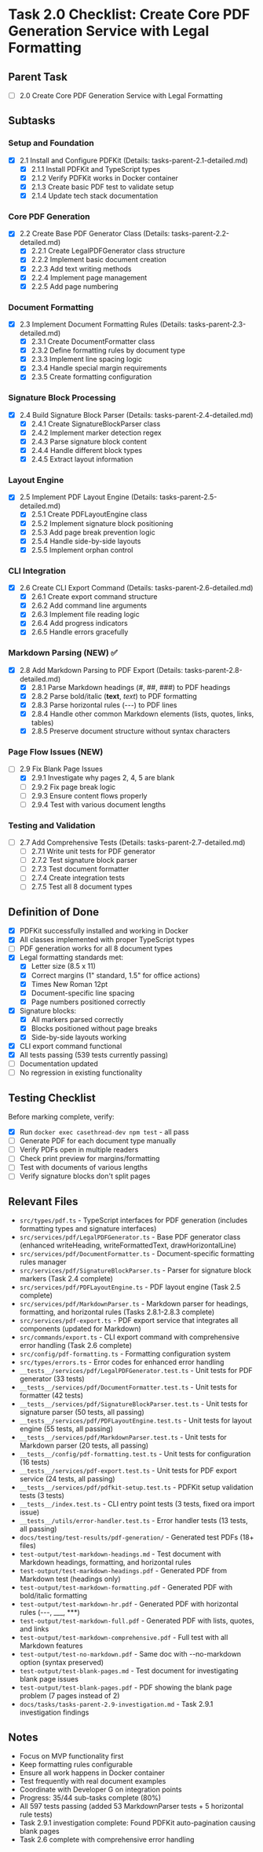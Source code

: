 # Task 2.0 Checklist: Create Core PDF Generation Service with Legal Formatting

## Parent Task
- [ ] 2.0 Create Core PDF Generation Service with Legal Formatting

## Subtasks

### Setup and Foundation
- [x] 2.1 Install and Configure PDFKit (Details: tasks-parent-2.1-detailed.md)
  - [x] 2.1.1 Install PDFKit and TypeScript types
  - [x] 2.1.2 Verify PDFKit works in Docker container
  - [x] 2.1.3 Create basic PDF test to validate setup
  - [x] 2.1.4 Update tech stack documentation

### Core PDF Generation
- [x] 2.2 Create Base PDF Generator Class (Details: tasks-parent-2.2-detailed.md)
  - [x] 2.2.1 Create LegalPDFGenerator class structure
  - [x] 2.2.2 Implement basic document creation
  - [x] 2.2.3 Add text writing methods
  - [x] 2.2.4 Implement page management
  - [x] 2.2.5 Add page numbering

### Document Formatting
- [x] 2.3 Implement Document Formatting Rules (Details: tasks-parent-2.3-detailed.md)
  - [x] 2.3.1 Create DocumentFormatter class
  - [x] 2.3.2 Define formatting rules by document type
  - [x] 2.3.3 Implement line spacing logic
  - [x] 2.3.4 Handle special margin requirements
  - [x] 2.3.5 Create formatting configuration

### Signature Block Processing
- [x] 2.4 Build Signature Block Parser (Details: tasks-parent-2.4-detailed.md)
  - [x] 2.4.1 Create SignatureBlockParser class
  - [x] 2.4.2 Implement marker detection regex
  - [x] 2.4.3 Parse signature block content
  - [x] 2.4.4 Handle different block types
  - [x] 2.4.5 Extract layout information

### Layout Engine
- [x] 2.5 Implement PDF Layout Engine (Details: tasks-parent-2.5-detailed.md)
  - [x] 2.5.1 Create PDFLayoutEngine class
  - [x] 2.5.2 Implement signature block positioning
  - [x] 2.5.3 Add page break prevention logic
  - [x] 2.5.4 Handle side-by-side layouts
  - [x] 2.5.5 Implement orphan control

### CLI Integration
- [x] 2.6 Create CLI Export Command (Details: tasks-parent-2.6-detailed.md)
  - [x] 2.6.1 Create export command structure
  - [x] 2.6.2 Add command line arguments
  - [x] 2.6.3 Implement file reading logic
  - [x] 2.6.4 Add progress indicators
  - [x] 2.6.5 Handle errors gracefully

### Markdown Parsing (NEW) ✅
- [x] 2.8 Add Markdown Parsing to PDF Export (Details: tasks-parent-2.8-detailed.md)
  - [x] 2.8.1 Parse Markdown headings (#, ##, ###) to PDF headings
  - [x] 2.8.2 Parse bold/italic (**text**, *text*) to PDF formatting
  - [x] 2.8.3 Parse horizontal rules (---) to PDF lines
  - [x] 2.8.4 Handle other common Markdown elements (lists, quotes, links, tables)
  - [x] 2.8.5 Preserve document structure without syntax characters

### Page Flow Issues (NEW)
- [ ] 2.9 Fix Blank Page Issues
  - [x] 2.9.1 Investigate why pages 2, 4, 5 are blank
  - [ ] 2.9.2 Fix page break logic
  - [ ] 2.9.3 Ensure content flows properly
  - [ ] 2.9.4 Test with various document lengths

### Testing and Validation
- [ ] 2.7 Add Comprehensive Tests (Details: tasks-parent-2.7-detailed.md)
  - [ ] 2.7.1 Write unit tests for PDF generator
  - [ ] 2.7.2 Test signature block parser
  - [ ] 2.7.3 Test document formatter
  - [ ] 2.7.4 Create integration tests
  - [ ] 2.7.5 Test all 8 document types

## Definition of Done

- [x] PDFKit successfully installed and working in Docker
- [x] All classes implemented with proper TypeScript types
- [ ] PDF generation works for all 8 document types
- [x] Legal formatting standards met:
  - [x] Letter size (8.5 x 11)
  - [x] Correct margins (1" standard, 1.5" for office actions)
  - [x] Times New Roman 12pt
  - [x] Document-specific line spacing
  - [x] Page numbers positioned correctly
- [x] Signature blocks:
  - [x] All markers parsed correctly
  - [x] Blocks positioned without page breaks
  - [x] Side-by-side layouts working
- [x] CLI export command functional
- [x] All tests passing (539 tests currently passing)
- [ ] Documentation updated
- [ ] No regression in existing functionality

## Testing Checklist

Before marking complete, verify:
- [x] Run `docker exec casethread-dev npm test` - all pass
- [ ] Generate PDF for each document type manually
- [ ] Verify PDFs open in multiple readers
- [ ] Check print preview for margins/formatting
- [ ] Test with documents of various lengths
- [ ] Verify signature blocks don't split pages

## Relevant Files

- `src/types/pdf.ts` - TypeScript interfaces for PDF generation (includes formatting types and signature interfaces)
- `src/services/pdf/LegalPDFGenerator.ts` - Base PDF generator class (enhanced writeHeading, writeFormattedText, drawHorizontalLine)
- `src/services/pdf/DocumentFormatter.ts` - Document-specific formatting rules manager
- `src/services/pdf/SignatureBlockParser.ts` - Parser for signature block markers (Task 2.4 complete)
- `src/services/pdf/PDFLayoutEngine.ts` - PDF layout engine (Task 2.5 complete)
- `src/services/pdf/MarkdownParser.ts` - Markdown parser for headings, formatting, and horizontal rules (Tasks 2.8.1-2.8.3 complete)
- `src/services/pdf-export.ts` - PDF export service that integrates all components (updated for Markdown)
- `src/commands/export.ts` - CLI export command with comprehensive error handling (Task 2.6 complete)
- `src/config/pdf-formatting.ts` - Formatting configuration system
- `src/types/errors.ts` - Error codes for enhanced error handling
- `__tests__/services/pdf/LegalPDFGenerator.test.ts` - Unit tests for PDF generator (33 tests)
- `__tests__/services/pdf/DocumentFormatter.test.ts` - Unit tests for formatter (42 tests)
- `__tests__/services/pdf/SignatureBlockParser.test.ts` - Unit tests for signature parser (50 tests, all passing)
- `__tests__/services/pdf/PDFLayoutEngine.test.ts` - Unit tests for layout engine (55 tests, all passing)
- `__tests__/services/pdf/MarkdownParser.test.ts` - Unit tests for Markdown parser (20 tests, all passing)
- `__tests__/config/pdf-formatting.test.ts` - Unit tests for configuration (16 tests)
- `__tests__/services/pdf-export.test.ts` - Unit tests for PDF export service (24 tests, all passing)
- `__tests__/services/pdf/pdfkit-setup.test.ts` - PDFKit setup validation tests (3 tests)
- `__tests__/index.test.ts` - CLI entry point tests (3 tests, fixed ora import issue)
- `__tests__/utils/error-handler.test.ts` - Error handler tests (13 tests, all passing)
- `docs/testing/test-results/pdf-generation/` - Generated test PDFs (18+ files)
- `test-output/test-markdown-headings.md` - Test document with Markdown headings, formatting, and horizontal rules
- `test-output/test-markdown-headings.pdf` - Generated PDF from Markdown test (headings only)
- `test-output/test-markdown-formatting.pdf` - Generated PDF with bold/italic formatting
- `test-output/test-markdown-hr.pdf` - Generated PDF with horizontal rules (---, ___, ***)
- `test-output/test-markdown-full.pdf` - Generated PDF with lists, quotes, and links
- `test-output/test-markdown-comprehensive.pdf` - Full test with all Markdown features
- `test-output/test-no-markdown.pdf` - Same doc with --no-markdown option (syntax preserved)
- `test-output/test-blank-pages.md` - Test document for investigating blank page issues
- `test-output/test-blank-pages.pdf` - PDF showing the blank page problem (7 pages instead of 2)
- `docs/tasks/tasks-parent-2.9-investigation.md` - Task 2.9.1 investigation findings

## Notes

- Focus on MVP functionality first
- Keep formatting rules configurable
- Ensure all work happens in Docker container
- Test frequently with real document examples
- Coordinate with Developer G on integration points
- Progress: 35/44 sub-tasks complete (80%)
- All 597 tests passing (added 53 MarkdownParser tests + 5 horizontal rule tests)
- Task 2.9.1 investigation complete: Found PDFKit auto-pagination causing blank pages
- Task 2.6 complete with comprehensive error handling 